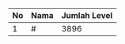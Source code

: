 | No | Nama            | Jumlah Level |
|----|-----------------|--------------|
| 1  | #    |    3896        |
